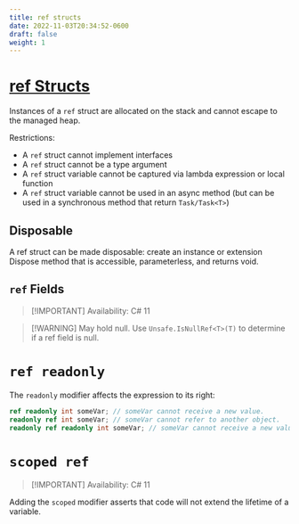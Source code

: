 ```yaml
---
title: ref structs
date: 2022-11-03T20:34:52-0600
draft: false
weight: 1
---
```


# [ref Structs](https://learn.microsoft.com/en-us/dotnet/csharp/language-reference/builtin-types/ref-struct)
Instances of a `ref` struct are allocated on the stack and cannot escape to the managed heap.

Restrictions:
- A `ref` struct cannot implement interfaces
- A `ref` struct cannot be a type argument
- A `ref` struct variable cannot be captured via lambda expression or local function
- A `ref` struct variable cannot be used in an async method (but can be used in a synchronous method that return `Task/Task<T>`)

## Disposable
A ref struct can be made disposable: create an instance or extension Dispose method that is accessible, parameterless, and returns void.

## `ref` Fields
> [!IMPORTANT] Availability: C# 11  

> [!WARNING] May hold null. Use `Unsafe.IsNullRef<T>(T)` to determine if a ref field is null.

# `ref readonly`
The `readonly` modifier affects the expression to its right:
```cs
ref readonly int someVar; // someVar cannot receive a new value.
readonly ref int someVar; // someVar cannot refer to another object.
readonly ref readonly int someVar; // someVar cannot receive a new value and cannot receive refer to another object.
```

# `scoped ref`
> [!IMPORTANT] Availability: C# 11

Adding the `scoped` modifier asserts that code will not extend the lifetime of a variable.
